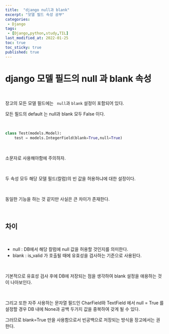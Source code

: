 ```yaml
---
title:  "django null과 blank"
excerpt: "모델 필드 속성 공부"
categories:
 - Django
tags:
 - [Django,python,study,TIL]
last_modified_at: 2022-01-25
toc: true
toc_sticky: true
published: true
---
```


# django 모델 필드의 null 과 blank 속성

<br>



장고의 모든 모델 필드에는 ` null`과 `blank` 설정이 포함되어 있다.

모든 필드의 default 는 null과 blank 모두 False 이다.

<br>

```python
class Test(models.Model):
    test = models.IntegerField(blank=True,null=True)
```

<br>

소문자로 사용해야함에 주의하자.

<br>

두 속성 모두 해당 모델 필드(칼럼)의 빈 값을 허용하냐에 대한 설정이다.

<br>

동일한 기능을 하는 것 같지만 사실은 큰 차이가 존재한다.

<br>

## 차이


<br>


- null : DB에서 해당 칼럼에 null 값을 허용할 것인지를 의미한다.
- blank : is_valid 가 호출될 때에 유효성을 검사하는 기준으로 사용된다.


<br>


기본적으로 유효성 검사 후에 DB에 저장되는 점을 생각하여 blank 설정을 애용하는 것이 나아보인다.

<br>

그리고 또한 자주 사용하는 문자열 필드인 CharField와 TextField 에서 null = True 를 설정할 경우 DB 내에 None과 공백 두가지 값을 중복하여 갖게 될 수 있다.

그러므로 blank=True 만을 사용함으로서 빈공백으로 저장되는 방식을 장고에서는 권한다.


<br>
  